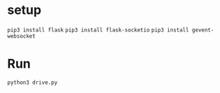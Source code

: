 # setup

`pip3 install flask`
`pip3 install flask-socketio`
`pip3 install gevent-websocket`

# Run

`python3 drive.py`
